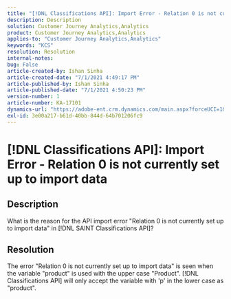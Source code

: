 ```yaml
---
title: "[!DNL Classifications API]: Import Error - Relation 0 is not currently set up to import data 2"
description: Description
solution: Customer Journey Analytics,Analytics
product: Customer Journey Analytics,Analytics
applies-to: "Customer Journey Analytics,Analytics"
keywords: "KCS"
resolution: Resolution
internal-notes: 
bug: False
article-created-by: Ishan Sinha
article-created-date: "7/1/2021 4:49:17 PM"
article-published-by: Ishan Sinha
article-published-date: "7/1/2021 4:50:23 PM"
version-number: 1
article-number: KA-17101
dynamics-url: "https://adobe-ent.crm.dynamics.com/main.aspx?forceUCI=1&pagetype=entityrecord&etn=knowledgearticle&id=63526e44-8cda-eb11-bacb-000d3a31f036"
exl-id: 3e00a217-b61d-40bb-844d-64b701206fc9
---
```

# [!DNL Classifications API]: Import Error - Relation 0 is not currently set up to import data

## Description


What is the reason for the API import error "Relation 0 is not currently set up to import data" in [!DNL SAINT Classifications API]?


## Resolution


The error "Relation 0 is not currently set up to import data" is seen when the variable "product" is used with the upper case "Product". [!DNL Classifications API] will only accept the variable with 'p' in the lower case as "product".
